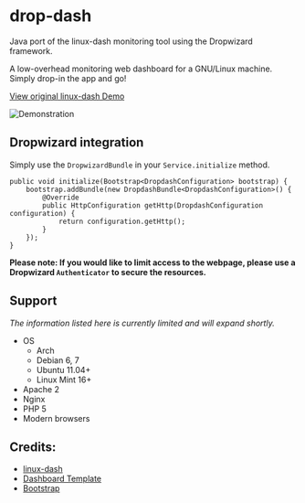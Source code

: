 # drop-dash

Java port of the linux-dash monitoring tool using the Dropwizard framework.
 
A low-overhead monitoring web dashboard for a GNU/Linux machine. Simply drop-in
the app and go!

[View original linux-dash Demo](http://afaq.dreamhosters.com/linux-dash/)

![Demonstration](http://afaq.dreamhosters.com/linux-dash.PNG)

## Dropwizard integration

Simply use the `DropwizardBundle` in your `Service.initialize` method.

    public void initialize(Bootstrap<DropdashConfiguration> bootstrap) {
        bootstrap.addBundle(new DropdashBundle<DropdashConfiguration>() {
            @Override
            public HttpConfiguration getHttp(DropdashConfiguration configuration) {
                return configuration.getHttp();
            }
        });
    }

**Please note: If you would like to limit access to the webpage, please use a Dropwizard 
`Authenticator` to secure the resources.**

## Support

*The information listed here is currently limited and will expand shortly.*

* OS
    * Arch
    * Debian 6, 7
    * Ubuntu 11.04+
    * Linux Mint 16+
* Apache 2
* Nginx
* PHP 5
* Modern browsers

## Credits:
* [linux-dash](https://github.com/afaqurk/linux-dash)
* [Dashboard Template](http://www.egrappler.com/templatevamp-free-twitter-bootstrap-admin-template/)
* [Bootstrap](http://getbootstrap.com)
